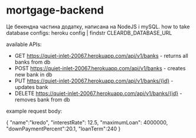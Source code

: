# mortgage-backend
Це бекендна частина додатку, написана на NodeJS i mySQL.
how to take database configs:
heroku config | findstr CLEARDB_DATABASE_URL

available APIs:

* GET https://quiet-inlet-20067.herokuapp.com/api/v1/banks - returns all banks from db
* POST https://quiet-inlet-20067.herokuapp.com/api/v1/banks - creates new bank in db
* PUT https://quiet-inlet-20067.herokuapp.com/api/v1/banks/{id} - updates bank
* DELETE https://quiet-inlet-20067.herokuapp.com/api/v1/banks/{id} - removes bank from db

example request body:

{
    "name":"kredo",
    "interestRate": 12.5,
    "maximumLoan": 4000000,
    "downPaymentPercent":20.1,
    "loanTerm":240
}
